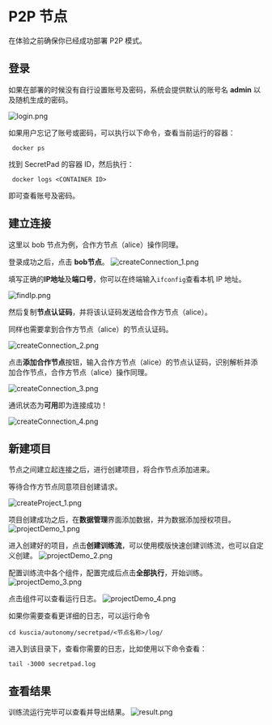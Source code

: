 # P2P 节点
在体验之前确保你已经成功部署 P2P 模式。
## 登录
如果在部署的时候没有自行设置账号及密码，系统会提供默认的账号名 **admin** 以及随机生成的密码。


![login.png](../imgs/operation/master/login.png)

如果用户忘记了账号或密码，可以执行以下命令，查看当前运行的容器：

```shell
 docker ps
```

找到 SecretPad 的容器 ID，然后执行：

```shell
 docker logs <CONTAINER ID>
```

即可查看账号及密码。

## 建立连接
这里以 bob 节点为例，合作方节点（alice）操作同理。

登录成功之后，点击 **bob节点**。
![createConnection_1.png](../imgs/operation/p2p/createConnection_1.png)

填写正确的**IP地址**及**端口号**，你可以在终端输入`ifconfig`查看本机 IP 地址。

![findIp.png](../imgs/operation/p2p/findIp.png)

然后复制**节点认证码**，并将该认证码发送给合作方节点（alice）。

同样也需要拿到合作方节点（alice）的节点认证码。

![createConnection_2.png](../imgs/operation/p2p/createConnection_2.png)

点击**添加合作节点**按钮，输入合作方节点（alice）的节点认证码，识别解析并添加合作节点，合作方节点（alice）操作同理。

![createConnection_3.png](../imgs/operation/p2p/createConnection_3.png)

通讯状态为**可用**即为连接成功！

![createConnection_4.png](../imgs/operation/p2p/createConnection_4.png)

## 新建项目
节点之间建立起连接之后，进行创建项目，将合作节点添加进来。

等待合作方节点同意项目创建请求。

![createProject_1.png](../imgs/operation/p2p/createProject_1.png)

项目创建成功之后，在**数据管理**界面添加数据，并为数据添加授权项目。
![projectDemo_1.png](../imgs/operation/p2p/projectDemo_1.png)

进入创建好的项目，点击**创建训练流**，可以使用模版快速创建训练流，也可以自定义创建。
![projectDemo_2.png](../imgs/operation/p2p/projectDemo_2.png)

配置训练流中各个组件，配置完成后点击**全部执行**，开始训练。
![projectDemo_3.png](../imgs/operation/p2p/projectDemo_3.png)

点击组件可以查看运行日志。
![projectDemo_4.png](../imgs/operation/p2p/projectDemo_4.png)

如果你需要查看更详细的日志，可以运行命令

```shell
cd kuscia/autonomy/secretpad/<节点名称>/log/
```
进入到该目录下，查看你需要的日志，比如使用以下命令查看：

```shell
tail -3000 secretpad.log
```

## 查看结果

训练流运行完毕可以查看并导出结果。
![result.png](../imgs/operation/p2p/result.png)